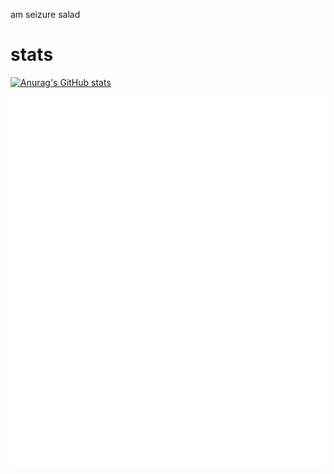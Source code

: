 am seizure salad

# stats
[![Anurag's GitHub stats](https://github-readme-stats.vercel.app/api?username=SeizureSaladd&show_icons=true&theme=dark)](https://github.com/anuraghazra/github-readme-stats)

![](https://raw.githubusercontent.com/SeizureSaladd/stats/master/generated/overview.svg#gh-dark-mode-only)
![](https://raw.githubusercontent.com/SeizureSaladd/stats/master/generated/languages.svg#gh-dark-mode-only)
